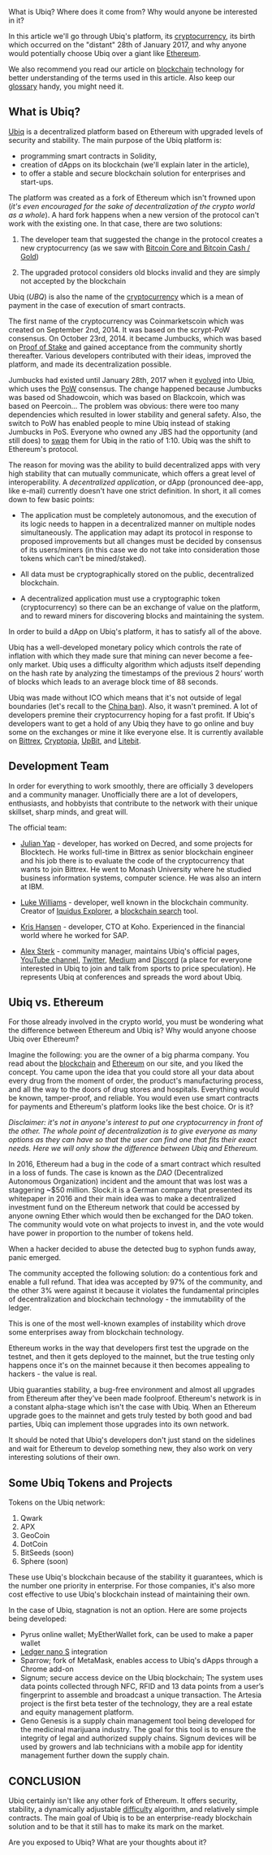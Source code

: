 What is Ubiq? Where does it come from? Why would anyone be interested in it? 

In this article we'll go through Ubiq's platform, its [cryptocurrency], its birth which occurred on the "distant" 28th of January 2017, and why  anyone would potentially choose Ubiq over a giant like [Ethereum]. 

We also recommend you read our article on [blockchain] technology for better understanding of the terms used in this article. Also keep our [glossary] handy, you might need it.

## What is Ubiq?

[Ubiq] is a decentralized platform based on Ethereum with upgraded levels of security and stability. The main purpose of the Ubiq platform is:

- programming smart contracts in Solidity, 
- creation of dApps on its blockchain (we'll explain later in the article),
- to offer a stable and secure blockchain solution for enterprises and start-ups.

The platform was created as a fork of Ethereum which isn't frowned upon (_it's even encouraged for the sake of decentralization of the crypto world as a whole_). A hard fork happens when a new version of the protocol can't work with the existing one. In that case, there are two solutions:

1. The developer team that suggested the change in the protocol creates a new cryptocurrency (as we saw with [Bitcoin Core and Bitcoin Cash / Gold][Bitcoin Cash])

2. The upgraded protocol considers old blocks invalid and they are simply not accepted by the blockchain

Ubiq (*UBQ*) is also the name of the [cryptocurrency] which is a mean of payment in the case of execution of smart contracts. 

The first name of the cryptocurrency was Coinmarketscoin which was created on September 2nd, 2014. It was based on the scrypt-PoW consensus. On October 23rd, 2014. it became Jumbucks, which was based on [Proof of Stake][powpos] and gained acceptance from the community shortly thereafter. Various developers contributed with their ideas, improved the platform, and made its decentralization possible. 

Jumbucks had existed until January 28th, 2017 when it [evolved] into Ubiq, which uses the [PoW] consensus. The change happened because Jumbucks was based od Shadowcoin, which was based on Blackcoin, which was based on Peercoin... The problem was obvious: there were too many dependencies which resulted in lower stability and general safety. Also, the switch to PoW has enabled people to mine Ubiq instead of staking Jumbucks in PoS.  Everyone who owned any JBS had the opportunity (and still does) to [swap] them for Ubiq in the ratio of 1:10. Ubiq was the shift to Ethereum's protocol.

The reason for moving was the ability to build decentralized apps with very high stability that can mutually communicate, which offers a great level of interoperability. A *decentralized application*, or dApp (pronounced dee-app, like e-mail) currently doesn't have one strict definition. In short, it all comes down to few basic points:

- The application must be completely autonomous, and the execution of its logic needs to happen in a decentralized manner on multiple nodes simultaneously. The application may adapt its protocol in response to proposed improvements but all changes must be decided by consensus of its users/miners (in this case we do not take into consideration those tokens which can't be mined/staked). 

- All data must be cryptographically stored on the public, decentralized blockchain. 

- A decentralized application must use a cryptographic token (cryptocurrency) so there can be an exchange of value on the platform, and to reward miners for discovering blocks and maintaining the system.

In order to build a dApp on Ubiq's platform, it has to satisfy all of the above.

Ubiq has a well-developed monetary policy which controls the rate of inflation with which they made sure that mining can never become a fee-only market. Ubiq uses a difficulty algorithm which adjusts itself depending on the hash rate by analyzing the timestamps of the previous 2 hours’ worth of blocks which leads to an average block time of 88 seconds.

Ubiq was made without ICO which means that it's not outside of legal boundaries (let's recall to the [China ban]). Also, it wasn't premined. A lot of developers premine their cryptocurrency hoping for a fast profit. If Ubiq's developers want to get a hold of any Ubiq they have to go online and buy some on the exchanges or mine it like everyone else. It is currently available on [Bittrex], [Cryptopia], [UpBit], and [Litebit].

## Development Team

In order for everything to work smoothly, there are officially 3 developers and a community manager. Unofficially there are a lot of developers, enthusiasts, and hobbyists that contribute to the network with their unique skillset, sharp minds, and great will. 

The official team:

- [Julian Yap](https://twitter.com/jyap) - developer, has worked on Decred, and some projects for Blocktech. He works full-time in Bittrex as senior blockchain engineer and his job there is to evaluate the code of the cryptocurrency that wants to join Bittrex. He went to Monash University where he studied business information systems, computer science. He was also an intern at IBM. 

- [Luke Williams](https://twitter.com/iquidus?lang=en) - developer, well known in the blockchain community. Creator of [Iquidus Explorer](https://github.com/iquidus/explorer), a [blockchain search][blockex] tool. 

- [Kris Hansen](https://twitter.com/corerenewal?lang=en) - developer,  CTO at Koho. Experienced in the financial world where he worked for SAP.

- [Alex Sterk](https://twitter.com/alex_sterk?lang=en) - community manager, maintains Ubiq's official pages, [YouTube channel], [Twitter], [Medium] and [Discord] (a place for everyone interested in Ubiq to join and talk from sports to price speculation). He represents Ubiq at conferences and spreads the word about Ubiq.

## Ubiq vs. Ethereum 

For those already involved in the crypto world, you must be wondering what the difference between Ethereum and Ubiq is? Why would anyone choose Ubiq over Ethereum?

Imagine the following: you are the owner of a big pharma company. You read about the [blockchain] and [Ethereum] on our site, and you liked the concept. You came upon the idea that you could store all your data about every drug from the moment of order, the product's manufacturing process, and all the way to the doors of drug stores and hospitals. Everything would be known, tamper-proof, and reliable. You would even use smart contracts for payments and Ethereum's platform looks like the best choice. Or is it?

_Disclaimer: it's not in anyone's interest to put one cryptocurrency in front of the other. The whole point of decentralization is to give everyone as many options as they can have so that the user can find one that fits their exact needs. Here we will only show the difference between Ubiq and Ethereum._

In 2016, Ethereum had a bug in the code of a smart contract which resulted in a loss of funds. The case is known as the *DAO* (Decentralized Autonomous Organization) incident and the amount that was lost was a staggering ~$50 million. Slock.it is a German company that presented its whitepaper in 2016 and their main idea was to make a decentralized investment fund on the Ethereum network that could be accessed by anyone owning Ether which would then be exchanged for the DAO token. The community would vote on what projects to invest in, and the vote would have power in proportion to the number of tokens held.

When a hacker decided to abuse the detected bug to syphon funds away, panic emerged.

The community accepted the following solution: do a contentious fork and enable a full refund. That idea was accepted by 97% of the community, and the other 3% were against it because it violates the fundamental principles of decentralization and blockchain technology - the immutability of the ledger. 

This is one of the most well-known examples of instability which drove some enterprises away from blockchain technology. 

Ethereum works in the way that developers first test the upgrade on the testnet, and then it gets deployed to the mainnet, but the true testing only happens once it's on the mainnet because it then becomes appealing to hackers - the value is real. 

Ubiq guaranties stability, a bug-free environment and almost all upgrades from Ethereum after they've been made foolproof. Ethereum's network is in a constant alpha-stage which isn't the case with Ubiq. When an Ethereum upgrade goes to the mainnet and gets truly tested  by both good and bad parties, Ubiq can implement those upgrades into its own network.

It should be noted that Ubiq's developers don't just stand on the sidelines and wait for Ethereum to develop something new, they also work on very interesting solutions of their own.

## Some Ubiq Tokens and Projects

Tokens on the Ubiq network:

1. Qwark
2. APX
3. GeoCoin
4. DotCoin
5. BitSeeds (soon)
6. Sphere (soon)

These use Ubiq's blockchain because of the stability it guarantees, which is the number one priority in enterprise. For those companies, it's also more cost effective to use Ubiq's blockchain instead of maintaining their own.

In the case of Ubiq, stagnation is not an option. Here are some projects being developed:

- Pyrus online wallet; MyEtherWallet fork, can be used to make a paper wallet
- [Ledger nano S] integration
- Sparrow; fork of MetaMask, enables access to Ubiq's dApps through a Chrome add-on 
- Signum; secure access device on the Ubiq blockchain; The system uses data points collected through NFC, RFID and 13 data points from a user’s fingerprint to assemble and broadcast a unique transaction. The Artesia project is the first beta tester of the technology, they are a real estate and equity management platform.
- Geno Genesis is a supply chain management tool being developed for the medicinal marijuana industry. The goal for this tool is to ensure the integrity of legal and authorized supply chains. Signum devices will be used by growers and lab technicians with a mobile app for identity management further down the supply chain.

## CONCLUSION

Ubiq certainly isn't like any other fork of Ethereum. It offers security, stability, a dynamically adjustable [difficulty][bd] algorithm, and relatively simple contracts. The main goal of Ubiq is to be an enterprise-ready blockchain solution and to be that it still has to make its mark on the market. 

Are you exposed to Ubiq? What are your thoughts about it? 

[cryptocurrency]:https://bitfalls.com/2017/08/20/cryptocurrency/
[Ethereum]:https://bitfalls.com/2017/09/19/what-ethereum-compare-to-bitcoin/
[glossary]: https://bitfalls.com/glossary/
[blockchain]:https://bitfalls.com/2017/08/20/blockchain-explained-blockchain-works/
[Ubiq]:https://ubiqsmart.com/
[evolved]:https://bitcointalk.org/index.php?topic=1763606.0
[PoW]: https://bitfalls.com/2017/10/23/whats-the-difference-between-proof-of-work-pow-proof-of-stake-pos-and-delegated-pos/
[swap]:https://medium.com/the-ubiq-report/nucleus-transparency-report-6496e444bd85
[this]:https://ubiqscan.io/
[here]:https://bitfalls.com/2017/09/18/anonymous-cryptocurrencies-like-bitcoin/
[China ban]:https://bitfalls.com/2017/09/19/china-bans-cryptocurrency/
[Bittrex]:https://bittrex.com/
[Cryptopia]:https://www.cryptopia.co.nz/
[Litebit]:https://www.litebit.eu/
[Youtube channel]: https://www.youtube.com/channel/UCaKJfiYPY-gWC5932p23kyw
[Twitter]:https://twitter.com/ubiqsmart
[Medium]:https://medium.com/the-ubiq-report
[Discord]:https://discordapp.com/invite/HF6vEGF
[Ledger nano S]:https://bitfalls.com/2017/09/08/hardware-wallets-like-ledger-nano-s-work/
[Bitcoin Cash]: https://bitfalls.com/2017/10/24/bitcoin-forks-bitcoin-gold-scam-stay-safe/
[UpBit]: https://upbit.com/home
[powpos]: https://bitfalls.com/2017/10/23/whats-the-difference-between-proof-of-work-pow-proof-of-stake-pos-and-delegated-pos/
[blockex]: https://bitfalls.com/2017/10/03/read-bitcoin-blockchain-data-blockexplorer/
[block]: https://bitfalls.com/glossary/#block
[bd]: https://bitfalls.com/glossary/#difficulty